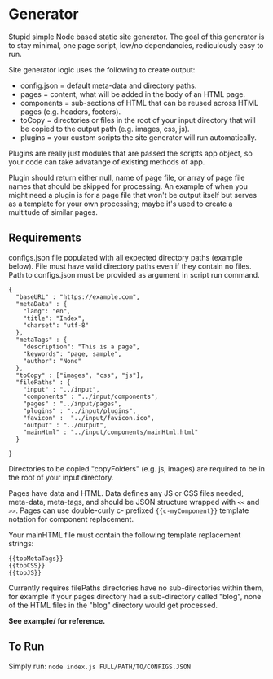 # Generator

Stupid simple Node based static site generator. The goal of this generator is to stay minimal, one page script, low/no dependancies, rediculously easy to run.

Site generator logic uses the following to create output:

* config.json = default meta-data and directory paths.
* pages = content, what will be added in the body of an HTML page.
* components = sub-sections of HTML that can be reused across HTML pages (e.g. headers, footers).
* toCopy = directories or files in the root of your input directory that will be copied to the output path (e.g. images, css, js).
* plugins = your custom scripts the site generator will run automatically.

Plugins are really just modules that are passed the scripts app object, so your code can take advatange of existing methods of app.

Plugin should return either null, name of page file, or array of page file names that should be skipped for processing.  An example of when you might need a plugin is for a page file that won't be output itself but serves as a template for your own processing; maybe it's used to create a multitude of similar pages.

## Requirements
configs.json file populated with all expected directory paths (example below). File must have valid directory paths even if they contain no files.  Path to configs.json must be provided as argument in script run command.

```
{
  "baseURL" : "https://example.com",
  "metaData" : {
    "lang": "en",
    "title": "Index",
    "charset": "utf-8"
  },
  "metaTags" : {
    "description": "This is a page",
    "keywords": "page, sample",
    "author": "None"
  },
  "toCopy" : ["images", "css", "js"],
  "filePaths" : {
    "input" : "../input",
    "components" : "../input/components",
    "pages" : "../input/pages",
    "plugins" : "../input/plugins",
    "favicon" :  "../input/favicon.ico", 
    "output" : "../output",
    "mainHtml" : "../input/components/mainHtml.html"
  }

}
```

Directories to be copied "copyFolders" (e.g. js, images) are required to be in the root of your input directory.

Pages have data and HTML. Data defines any JS or CSS files needed, meta-data, meta-tags, and should be JSON structure wrapped with ```<<``` and ```>>```.  Pages can use double-curly c- prefixed ```{{c-myComponent}}``` template notation for component replacement.

Your mainHTML file must contain the following template replacement strings:

```
{{topMetaTags}}
{{topCSS}}
{{topJS}}
```

Currently requires filePaths directories have no sub-directories within them, for example if your pages directory had a sub-directory called "blog", none of the HTML files in the "blog" directory would get processed.

**See example/ for reference.**

## To Run
Simply run: ```node index.js FULL/PATH/TO/CONFIGS.JSON```
